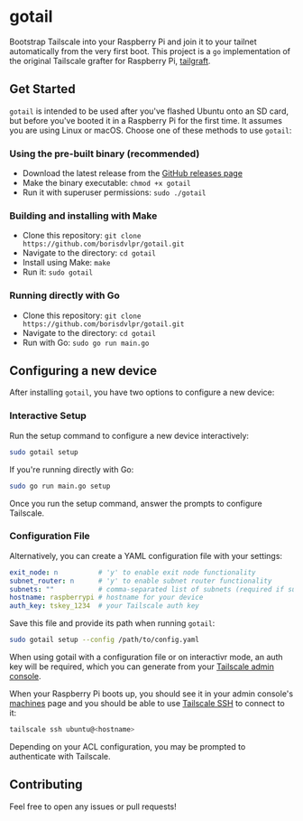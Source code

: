 # gotail

Bootstrap Tailscale into your Raspberry Pi and join it to your tailnet automatically from the very first boot. This project is a `go` implementation of the original Tailscale grafter for Raspberry Pi, [tailgraft](https://github.com/tailscale-dev/tailgraft/blob/main/README.md).

## Get Started

`gotail` is intended to be used after you've flashed Ubuntu onto an SD card, but before you've booted it in a Raspberry Pi for the first time. It assumes you are using Linux or macOS. Choose one of these methods to use `gotail`:

### Using the pre-built binary (recommended)

- Download the latest release from the [GitHub releases page](https://github.com/borisdvlpr/gotail/releases)
- Make the binary executable: `chmod +x gotail`
- Run it with superuser permissions: `sudo ./gotail`

### Building and installing with Make

- Clone this repository: `git clone https://github.com/borisdvlpr/gotail.git`
- Navigate to the directory: `cd gotail`
- Install using Make: `make`
- Run it: `sudo gotail`

### Running directly with Go

- Clone this repository: `git clone https://github.com/borisdvlpr/gotail.git`
- Navigate to the directory: `cd gotail`
- Run with Go: `sudo go run main.go`

## Configuring a new device

After installing `gotail`, you have two options to configure a new device:

### Interactive Setup

Run the setup command to configure a new device interactively:

```sh
sudo gotail setup
```

If you're running directly with Go:

```sh
sudo go run main.go setup
```

Once you run the setup command, answer the prompts to configure Tailscale.

### Configuration File

Alternatively, you can create a YAML configuration file with your settings:

```yaml
exit_node: n          # 'y' to enable exit node functionality
subnet_router: n      # 'y' to enable subnet router functionality
subnets: ""           # comma-separated list of subnets (required if subnet_router is 'y')
hostname: raspberrypi # hostname for your device
auth_key: tskey_1234  # your Tailscale auth key
```

Save this file and provide its path when running `gotail`:

```sh
sudo gotail setup --config /path/to/config.yaml
```

When using gotail with a configuration file or on interactivr mode, an auth key will be required, which you can generate from your [Tailscale admin console](https://login.tailscale.com/admin/settings/keys).

When your Raspberry Pi boots up, you should see it in your admin console's [machines](https://login.tailscale.com/admin/machines) page and you should be able to use [Tailscale SSH](https://tailscale.com/tailscale-ssh/) to connect to it:

```sh
tailscale ssh ubuntu@<hostname>
```

Depending on your ACL configuration, you may be prompted to authenticate with Tailscale.

## Contributing

Feel free to open any issues or pull requests!
